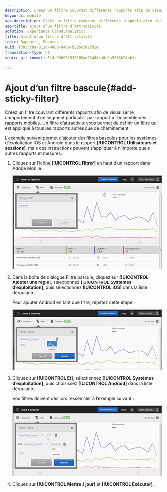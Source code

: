 ```yaml
---
description: Créez un filtre couvrant différents rapports afin de visualiser le comportement d’un segment particulier par rapport à l’ensemble des rapports mobiles. Un filtre d’attractivité vous permet de définir un filtre qui est appliqué à tous les rapports autres que de cheminement.
keywords: mobile
seo-description: Créez un filtre couvrant différents rapports afin de visualiser le comportement d’un segment particulier par rapport à l’ensemble des rapports mobiles. Un filtre d’attractivité vous permet de définir un filtre qui est appliqué à tous les rapports autres que de cheminement.
seo-title: Ajout d’un filtre d’attractivité
solution: Experience Cloud,Analytics
title: Ajout d’un filtre d’attractivité
topic: Rapports, Mesures
uuid: f3935c8a-811d-4080-8468-b8850202dd1e
translation-type: ht
source-git-commit: 814c99695f538160ae28484ca8e2a92f5b24bb1a

---
```



# Ajout d’un filtre bascule{#add-sticky-filter}

Créez un filtre couvrant différents rapports afin de visualiser le comportement d’un segment particulier par rapport à l’ensemble des rapports mobiles. Un filtre d’attractivité vous permet de définir un filtre qui est appliqué à tous les rapports autres que de cheminement.

L’exemple suivant permet d’ajouter des filtres bascules pour les systèmes d’exploitation iOS et Android dans le rapport **[!UICONTROL Utilisateurs et sessions]**, mais ces instructions peuvent s’appliquer à n’importe quels autres rapports et mesures.

1. Cliquez sur l’icône **[!UICONTROL Filtrer]** en haut d’un rapport dans Adobe Mobile.

   ![](assets/sticky-filters.png)

1. Dans la boîte de dialogue Filtre bascule, cliquez sur **[!UICONTROL Ajouter une règle]**, sélectionnez **[!UICONTROL Systèmes d’exploitation]**, puis sélectionnez **[!UICONTROL iOS]** dans la liste déroulante.

   Pour ajouter Android en tant que filtre, répétez cette étape.

   ![](assets/sticky2.png)

1. Cliquez sur **[!UICONTROL Et]**, sélectionnez **[!UICONTROL Systèmes d’exploitation]**, puis choisissez **[!UICONTROL Android]** dans la liste déroulante.

   Vos filtres doivent dès lors ressembler à l’exemple suivant :

   ![](assets/sticky3.png)

1. Cliquez sur **[!UICONTROL Mettre à jour]** et **[!UICONTROL Exécuter]**.
